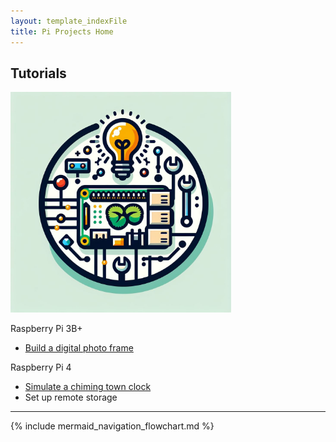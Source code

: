 ```yaml
---
layout: template_indexFile
title: Pi Projects Home
---
```


## Tutorials

<div class="grid-container">
  <div class="item1"><img src = "images/logo.png"  width="70%" /></div>
  <div><p>Raspberry Pi 3B+</p>
	<ul><li><a href = "topics/photo_frame.html">Build a digital photo frame</a></li></ul>
  </div>
  <div><p>Raspberry Pi 4</p>
	<ul>
	<li><a href = "topics/clock_chime.html">Simulate a chiming town clock</a></li>
	<li>Set up remote storage</li>
	</ul>
  </div>
</div>

<hr/>

{% include mermaid_navigation_flowchart.md %}